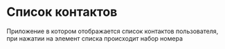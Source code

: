 # Cписок контактов
Приложение в котором отображается список контактов пользователя, при нажатии на элемент списка происходит набор номера
